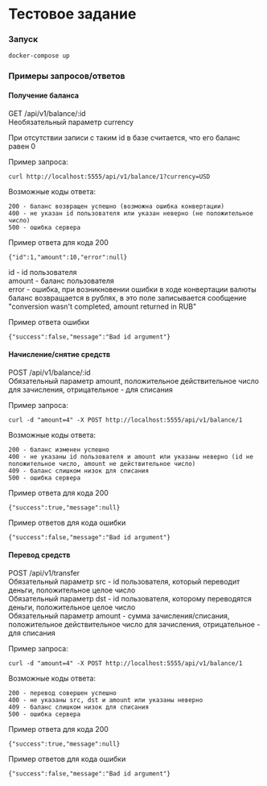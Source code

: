 # Тестовое задание

### Запуск
```
docker-compose up
```

### Примеры запросов/ответов

#### Получение баланса

GET /api/v1/balance/:id   
Необязательный параметр currency

При отсутствии записи с таким id в базе считается, что его баланс равен 0

Пример запроса:
```
curl http://localhost:5555/api/v1/balance/1?currency=USD
```
Возможные коды ответа:
```
200 - баланс возвращен успешно (возможна ошибка конвертации)
400 - не указан id пользователя или указан неверно (не положительное число)
500 - ошибка сервера
```

Пример ответа для кода 200
```
{"id":1,"amount":10,"error":null}
```
id - id пользователя   
amount - баланс пользователя    
error - ошибка, при возникновении ошибки в ходе конвертации валюты баланс возвращается в рублях, в это поле записывается сообщение "conversion wasn't completed, amount returned in RUB"

Пример ответа ошибки
```
{"success":false,"message":"Bad id argument"}
```

#### Начисление/снятие средств

POST /api/v1/balance/:id   
Обязательный параметр amount, положительное действительное число для зачисления, отрицательное - для списания

Пример запроса:
```
curl -d "amount=4" -X POST http://localhost:5555/api/v1/balance/1
```

Возможные коды ответа:
```
200 - баланс изменен успешно
400 - не указаны id пользователя и amount или указаны неверно (id не положительное число, amount не действительное число)
409 - баланс слишком низок для списания
500 - ошибка сервера
```

Пример ответа для кода 200
```
{"success":true,"message":null}
```

Пример ответов для кода ошибки
```
{"success":false,"message":"Bad id argument"}
```

#### Перевод средств

POST /api/v1/transfer   
Обязательный параметр src - id пользователя, который переводит деньги, положительное целое число  
Обязательный параметр dst - id пользователя, которому переводятся деньги, положительное целое число  
Обязательный параметр amount - сумма зачисления/списания, положительное действительное число для зачисления, отрицательное - для списания

Пример запроса:
```
curl -d "amount=4" -X POST http://localhost:5555/api/v1/balance/1
```

Возможные коды ответа:
```
200 - перевод совершен успешно
400 - не указаны src, dst и amount или указаны неверно
409 - баланс слишком низок для списания
500 - ошибка сервера
```

Пример ответа для кода 200
```
{"success":true,"message":null}
```

Пример ответов для кода ошибки
```
{"success":false,"message":"Bad id argument"}
```
